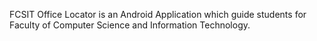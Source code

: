 FCSIT Office Locator is an Android Application which guide students for Faculty of Computer Science and Information  Technology.
